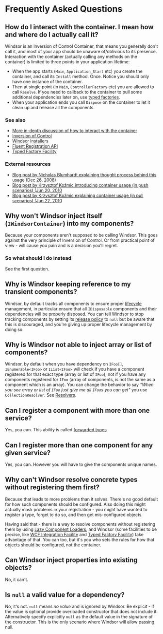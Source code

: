 # Frequently Asked Questions

## How do I interact with the container. I mean how and where do I actually **call** it?

Windsor is an Inversion of Control Container, that means you generally don't call it, and most of your app should be unaware of/oblivious to its presence. Interaction with the container (actually calling any methods on the container) is limited to three points in your application lifetime:

* When the app starts (`Main`, `Application_Start` etc) you create the container, and call its `Install` method. Once. Notice you should only have one instance of the container.
* Then at single point (in `Main`, `ControllerFactory` etc) you are allowed to call `Resolve`. If you need to callback to the container to pull some additional dependencies later on, use [typed factories](typed-factory-facility.md).
* When your application ends you call `Dispose` on the container to let it clean up and release all the components.

### See also

* [More in-depth discussion of how to interact with the container](three-calls-pattern.md)
* [Inversion of Control](ioc.md)
* [Windsor Installers](installers.md)
* [Fluent Registration API](fluent-registration-api.md)
* [Typed Factory Facility](typed-factory-facility.md)

### External resources

* [Blog post by Nicholas Blumhardt explaining thought process behind this usage (Dec 26, 2008)](http://blogs.msdn.com/b/nblumhardt/archive/2008/12/27/container-managed-application-design-prelude-where-does-the-container-belong.aspx)
* [Blog post by Krzysztof Koźmic introducing container usage (in push scenarios) (Jun 20, 2010](http://kozmic.pl/2010/06/20/how-i-use-inversion-of-control-containers/)
* [Blog post by Krzysztof Koźmic explaining container usage (in pull scenarios) (Jun 22, 2010](http://kozmic.pl/2010/06/22/how-i-use-inversion-of-control-containers-ndash-pulling-from/)

## Why won't Windsor inject itself (`IWindsorContainer`) into my components?

Because your components aren't supposed to be calling Windsor. This goes against the very principle of Inversion of Control. Or from practical point of view - will cause you pain and is a decision you'll regret.

### So what should I do instead

See the first question.

## Why is Windsor keeping reference to my transient components?

Windsor, by default tracks all components to ensure proper [lifecycle](lifecycle.md) management, in particular ensure that all `IDisposable` components and their dependencies will be properly disposed. You can tell Windsor to stop tracking components by setting its [release policy](release-policy.md) to `null` but be aware that this is discouraged, and you're giving up proper lifecycle management by doing so.

## Why is Windsor not able to inject array or list of components?

Windsor, by default when you have dependency on `IFoo[]`, `IEnumerable<IFoo>` or `IList<IFoo>` will check if you have a component registered for that exact type (array or list of `IFoo`), not if you have any components registered for `IFoo` (array of components, is not the same as a component which is an array). You can change the behavior to say *"When you see array or list of `IFoo` just give me all `IFoo`s you can get"* you use `CollectionResolver`. See [Resolvers](resolvers.md).

## Can I register a component with more than one service?

Yes, you can. This ability is called [forwarded types](forwarded-types.md).

## Can I register more than one component for any given service?

Yes, you can. However you will have to give the components unique names.

## Why can't Windsor resolve concrete types without registering them first?

Because that leads to more problems than it solves. There's no good default for how such components should be configured. Also doing this might actually mask problems in your registration - you might have wanted to register a type, forget to do so, and then get mis-configured objects.

Having said that - there is a way to resolve components without registering them by using [Lazy Component Loaders](lazy-component-loaders.md), and Windsor (some facilities to be precise, like [WCF Integration Facility](wcf-facility.md) and [Typed Factory Facility](typed-factory-facility.md)) take advantage of that. You can too, but it's you who sets the rules for how that objects should be configured, not the container.

## Can Windsor inject properties into existing objects?

No, it can't.

## Is `null` a valid value for a dependency?

No, it's not. `null` means *no value* and is ignored by Windsor. Be explicit - if the value is optional provide overloaded constructor that does not include it. Alternatively specify explicitly `null` as the default value in the signature of the constructor. This is the only scenario where Windsor will allow passing null.